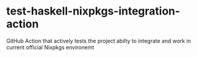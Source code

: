 # test-haskell-nixpkgs-integration-action
GitHub Action that actively tests the project abilty to integrate and work in current official Nixpkgs environemt
